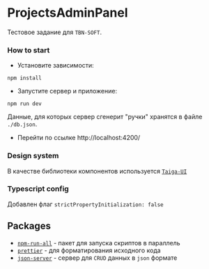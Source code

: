 # ProjectsAdminPanel
Тестовое задание для `TBN-SOFT`.

### How to start
- Установите зависимости:
```shell
npm install
```
- Запустите сервер и приложение:
```shell
npm run dev
```
Данные, для которых сервер сгенерит "ручки" хранятся в файле `./db.json`.
- Перейти по ссылке http://localhost:4200/

### Design system
В качестве библиотеки компонентов используется [`Taiga-UI`](https://taiga-ui.dev/)

### Typescript config
Добавлен флаг `strictPropertyInitialization: false`

## Packages
- [`npm-run-all`](https://github.com/mysticatea/npm-run-all/blob/HEAD/docs/npm-run-all.md) - пакет для запуска скриптов в параллель
- [`prettier`](https://prettier.io) - для форматирования исходного кода
- [`json-server`](https://www.npmjs.com/package/json-server) - сервер для `CRUD` данных в `json` формате